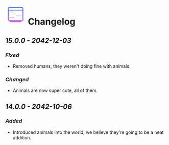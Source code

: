 # ![image info](../assets/icons/icons8-plan-64.png) Changelog

## *15.0.0 - 2042-12-03*

### *Fixed*

- Removed humans, they weren't doing fine with animals.

### *Changed*

- Animals are now super cute, all of them.

## *14.0.0 - 2042-10-06*

### *Added*

- Introduced animals into the world, we believe they're going to be a neat addition.

